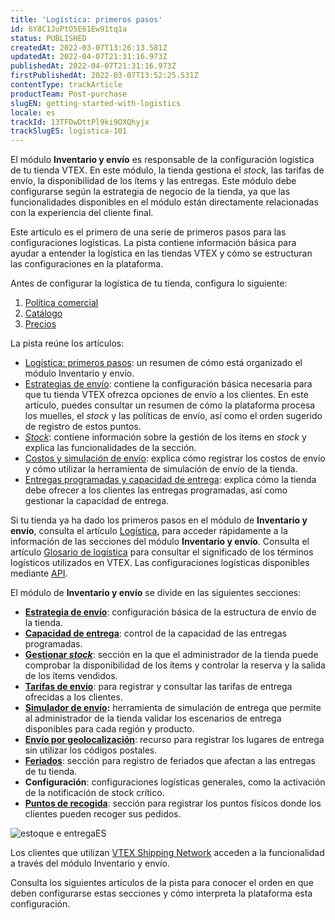 ```yaml
---
title: 'Logística: primeros pasos'
id: 6Y8C1JuPtO5E61Ew91tq1a
status: PUBLISHED
createdAt: 2022-03-07T13:26:13.581Z
updatedAt: 2022-04-07T21:31:16.973Z
publishedAt: 2022-04-07T21:31:16.973Z
firstPublishedAt: 2022-03-07T13:52:25.531Z
contentType: trackArticle
productTeam: Post-purchase
slugEN: getting-started-with-logistics
locale: es
trackId: 13TFDwDttPl9ki9OXQhyjx
trackSlugES: logistica-101
---
```



El módulo **Inventario y envío** es responsable de la configuración logística de tu tienda VTEX. En este módulo, la tienda gestiona el _stock_, las tarifas de envío, la disponibilidad de los ítems y las entregas. Este módulo debe configurarse según la estrategia de negocio de la tienda, ya que las funcionalidades disponibles en el módulo están directamente relacionadas con la experiencia del cliente final.

Este artículo es el primero de una serie de primeros pasos para las configuraciones logísticas. La pista contiene información básica para ayudar a entender la logística en las tiendas VTEX y cómo se estructuran las configuraciones en la plataforma.

<div class="alert alert-danger">
Antes de configurar la logística de tu tienda, configura lo siguiente:
<body>
<ol>
<li><a href="https://help.vtex.com/es/tutorial/crear-una-politica-comercial--563tbcL0TYKEKeOY4IAgAE">Política comercial</li></a>
<li><a href="https://help.vtex.com/es/tracks/catalogo-101--5AF0XfnjfWeopIFBgs3LIQ/3rA2tTpIoEXdv2nzC27zxR">Catálogo</a></li>
<li><a href="https://help.vtex.com/es/tracks/precios-101--6f8pwCns3PJHqMvQSugNfP/3N9xYhnampRQOrfaTAOxNu">Precios</a></li>
</ol>
</body>
</div>

La pista reúne los artículos:

* [Logística: primeros pasos](/es/tracks/logistica-101--13TFDwDttPl9ki9OXQhyjx/6Y8C1JuPtO5E61Ew91tq1a): un resumen de cómo está organizado el módulo Inventario y envío.
* [Estrategias de envío](/es/tracks/logistica-101--13TFDwDttPl9ki9OXQhyjx/4IPeNztIXsZI4oA5TyES9N): contiene la configuración básica necesaria para que tu tienda VTEX ofrezca opciones de envío a los clientes. En este artículo, puedes consultar un resumen de cómo la plataforma procesa los muelles, el _stock_ y las políticas de envío, así como el orden sugerido de registro de estos puntos.
* _[Stock](/es/tracks/logistica-101--13TFDwDttPl9ki9OXQhyjx/2XyUVa0UKMyHTmwqyA5Bx6)_: contiene información sobre la gestión de los ítems en _stock_ y explica las funcionalidades de la sección.
* [Costos y simulación de envío](/es/tracks/logistica-101--13TFDwDttPl9ki9OXQhyjx/3by48jFhzpZEseYFpH9uVt): explica cómo registrar los costos de envío y cómo utilizar la herramienta de simulación de envío de la tienda.
* [Entregas programadas y capacidad de entrega](/es/tracks/logistica-101--13TFDwDttPl9ki9OXQhyjx/5TuyqHRCCwYMaDv4r8rZdo): explica cómo la tienda debe ofrecer a los clientes las entregas programadas, así como gestionar la capacidad de entrega. 

<div class = "alert alert-info"> Si tu tienda ya ha dado los primeros pasos en el módulo de <b>Inventario y envío</b>, consulta el artículo <a href="https://help.vtex.com/es/tutorial/logistics--53udnvI5eBy8DKo8FOjMoP">Logística</a>, para acceder rápidamente a la información de las secciones del módulo <b>Inventario y envío</b>. 
Consulta el artículo <a href="https://help.vtex.com/en/tutorial/logistics-glossary--16DSSiXn548rsidi0A8Hby">Glosario de logística</a> para consultar el significado de los términos logísticos utilizados en VTEX.
Las configuraciones logísticas disponibles mediante <a href="https://developers.vtex.com/vtex-rest-api/reference/logistics-api-overview">API</a>. 
</div>

El módulo de **Inventario y envío** se divide en las siguientes secciones:

* **[Estrategia de envío](/es/tutorial/estrategia-de-envio--58vLBDbjYVQzJ6rRc5QNz3)**: configuración básica de la estructura de envío de la tienda.  
* **[Capacidad de entrega](/es/tutorial/gestionar-capacidad-de-entrega--2y217FQZCjD0I1n62yxVcz)**: control de la capacidad de las entregas programadas.
* **[Gestionar _stock_](/es/tutorial/gestionar-items-en-inventario--tutorials_139)**: sección en la que el administrador de la tienda puede comprobar la disponibilidad de los ítems y controlar la reserva y la salida de los ítems vendidos.
* **[Tarifas de envío](/es/tutorial/tarifas-de-envio--1Balpg3rv0854udEPedvMM)**: para registrar y consultar las tarifas de entrega ofrecidas a los clientes.
* **[Simulador de envío](/es/tutorial/simulador-de-envio--tutorials_144):** herramienta de simulación de entrega que permite al administrador de la tienda validar los escenarios de entrega disponibles para cada región y producto.
* **[Envío por geolocalización](/es/tutorial/gestionar-geolocalizacion--tutorials_138)**: recurso para registrar los lugares de entrega sin utilizar los códigos postales.
* **[Feriados](/es/tutorial/registrar-feriados--2ItOthSEAoyAmcwsuiO6Yk)**: sección para registro de feriados que afectan a las entregas de tu tienda. 
* **Configuración**: configuraciones logísticas generales, como la activación de la notificación de stock crítico.
* **[Puntos de recogida](/es/tutorial/puntos-de-recogida--2fljn6wLjn8M4lJHA6HP3R)**: sección para registrar los puntos físicos donde los clientes pueden recoger sus pedidos.

![estoque e entregaES](https://images.ctfassets.net/alneenqid6w5/21rlEVE55jPh2hYBKTn99U/a66b016481c796b9170823b1c111d3d9/estoque_e_entregaES.png)

<div class = "alert alert-info">
Los clientes que utilizan <a href="https://vtex.com/ar-es/">VTEX Shipping Network</a> acceden a la funcionalidad a través del módulo Inventario y envío.
</div>

Consulta los siguientes artículos de la pista para conocer el orden en que deben configurarse estas secciones y cómo interpreta la plataforma esta configuración.

